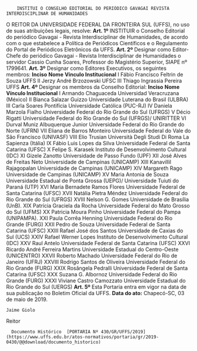         INSTITUI O CONSELHO EDITORIAL DO PERIÓDICO GAVAGAI REVISTA INTERDISCIPLINAR DE HUMANIDADES  

 O REITOR DA UNIVERSIDADE FEDERAL DA FRONTEIRA SUL (UFFS), no uso de suas atribuições legais, resolve:   **Art. 1º**  INSTITUIR o Conselho Editorial do periódico Gavagai - Revista Interdisciplinar de Humanidades, de acordo com o que estabelece a Política de Periódicos Científicos e o Regulamento do Portal de Periódicos Eletrônicos da UFFS.   **Art. 2º**  Designar como Editor-Chefe do periódico Gavagai - Revista Interdisciplinar de Humanidades o servidor Cassio Cunha Soares, Professor do Magistério Superior, SIAPE nº 1799641.   **Art. 3º**  Designar como Editores Executivos, os seguintes membros:     **Inciso**   **Nome**   **Vínculo Institucional**     I   Fábio Francisco Feltrin de Souza   UFFS     II   Jerzy André Brzozowski   UFSC     III   Thiago Ingrassia Pereira   UFFS       **Art. 4º**  Designar os membros da Conselho Editorial:     **Inciso**   **Nome**   **Vínculo Institucional**     I   Armando Chaguaceda   Universidad Veracruzana (México)     II   Bianca Salazar Guizzo   Universidade Luterana do Brasil (ULBRA)     III   Carla Soares   Pontifícia Universidade Católica (PUC-RJ)     IV   Daniela Marzola Fialho   Universidade Federal do Rio Grande do Sul (UFRGS)     V   Décio Rigatti   Universidade Federal do Rio Grande do Sul (UFRGS)/ UNIRITTER     VI   Durval Muniz Albuquerque Junior   Universidade Federal do Rio Grande do Norte (UFRN)     VII   Eliana de Barros Monteiro   Universidade Federal do Vale do São Francisco (UNIVASF)     VIII   Elio Trusian   Università Degli Studi Di Roma La Sapienza (Itália)     IX   Fábio Luis Lopes da Silva   Universidade Federal de Santa Catarina (UFSC)     X   Felipe S. Karasek   Instituto de Desenvolvimento Cultural (IDC)     XI   Gizele Zanotto   Universidade de Passo Fundo (UPF)     XII   José Alves de Freitas Neto   Universidade de Campinas (UNICAMP)     XIII   Kanavillil Rajagopalan   Universidade de Campinas (UNICAMP)     XIV   Margareth Rago   Universidade de Campinas (UNICAMP)     XV   Maria Antonia de Souza   Universidade Estadual de Ponta Grossa (UEPG)/ Universidade Tuiuti do Paraná (UTP)     XVI   Maria Bernadete Ramos Flores   Universidade Federal de Santa Catarina (UFSC)     XVII   Natália Pietra Méndez   Universidade Federal do Rio Grande do Sul (UFRGS)     XVIII   Nelson G. Gomes   Universidade de Brasília (UnB).     XIX   Patrícia Graciela da Rocha   Universidade Federal do Mato Grosso do Sul (UFMS)     XX   Patricia Moura Pinho   Universidade Federal do Pampa (UNIPAMPA).     XXI   Paula Corrêa Henning   Universidade Federal do Rio Grande (FURG)     XXII   Pedro de Souza   Universidade Federal de Santa Catarina (UFSC)     XXIII   Rafael José dos Santos   Universidade de Caxias do Sul (UCS)     XXIV   Rafael Werner Lopes   Instituto de Desenvolvimento Cultural (IDC)     XXV   Raul Antelo   Universidade Federal de Santa Catarina (UFSC)     XXVI   Ricardo André Ferreira Martins   Universidade Estadual do Centro-Oeste (UNICENTRO)     XXVII   Roberto Machado   Universidade Federal do Rio de Janeiro (UFRJ)     XXVIII   Rodrigo Santos de Oliveira   Universidade Federal do Rio Grande (FURG)     XXIX   Rosângela Pedralli   Universidade Federal de Santa Catarina (UFSC)     XXX   Suzana G. Albornoz   Universidade Federal do Rio Grande (FURG)     XXXI   Viviane Castro Camozzato   Universidade Estadual do Rio Grande do Sul (UERGS)       **Art. 5º**  Esta Portaria entra em vigor na data de sua publicação no Boletim Oficial da UFFS.        **Data do ato:** Chapecó-SC, 03 de maio de 2019.   
 

    Jaime Giolo   
 Reitor 

      Documento Histórico  [PORTARIA Nº 430/GR/UFFS/2019](https://www.uffs.edu.br/atos-normativos/portaria/gr/2019-0430/@@download/documento_historico)     
      